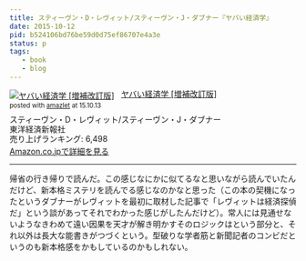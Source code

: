 ```yaml
---
title: スティーヴン・D・レヴィット/スティーヴン・J・ダブナー『ヤバい経済学』
date: 2015-10-12
pid: b524106bd76be59d0d75ef86707e4a3e
status: p
tags:
   - book
   - blog
---
```


<div class="amazlet-box" style="margin-bottom:0px;"><div class="amazlet-image" style="float:left;margin:0px 12px 1px 0px;"><a href="http://www.amazon.co.jp/exec/obidos/ASIN/4492313788/dotimpact-22/ref=nosim/" name="amazletlink" target="_blank"><img src="http://ecx.images-amazon.com/images/I/51akOFFAMBL._SL160_.jpg" alt="ヤバい経済学 [増補改訂版]" style="border: none;" /></a></div><div class="amazlet-info" style="line-height:120%; margin-bottom: 10px"><div class="amazlet-name" style="margin-bottom:10px;line-height:120%"><a href="http://www.amazon.co.jp/exec/obidos/ASIN/4492313788/dotimpact-22/ref=nosim/" name="amazletlink" target="_blank">ヤバい経済学 [増補改訂版]</a><div class="amazlet-powered-date" style="font-size:80%;margin-top:5px;line-height:120%">posted with <a href="http://www.amazlet.com/" title="amazlet" target="_blank">amazlet</a> at 15.10.13</div></div><div class="amazlet-detail">スティーヴン・D・レヴィット/スティーヴン・J・ダブナー <br />東洋経済新報社 <br />売り上げランキング: 6,498<br /></div><div class="amazlet-sub-info" style="float: left;"><div class="amazlet-link" style="margin-top: 5px"><a href="http://www.amazon.co.jp/exec/obidos/ASIN/4492313788/dotimpact-22/ref=nosim/" name="amazletlink" target="_blank">Amazon.co.jpで詳細を見る</a></div></div></div><div class="amazlet-footer" style="clear: left"></div></div>

---- 

帰省の行き帰りで読んだ。この感じなにかに似てるなと思いながら読んでいたんだけど、新本格ミステリを読んでる感じなのかなと思った（この本の契機になったというダブナーがレヴィットを最初に取材した記事で「レヴィットは経済探偵だ」という談があってそれでわかった感じがしたんだけど）。常人には見通せないようなきわめて遠い因果を天才が解き明かすそのロジックはという部分と、それ以外は長大な能書きがつづくという。型破りな学者筋と新聞記者のコンビだというのも新本格感をかもしているのかもしれない。